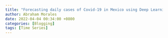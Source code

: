 ```yaml
---
title: "Forecasting daily cases of Covid-19 in Mexico using Deep Learning"
author: Abraham Morales
date: 2022-04-04 00:34:00 +0800
categories: [Blogging]
tags: [Time Series]
---
```


